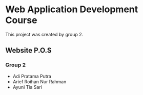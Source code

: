 # Web Application Development Course

This project was created by group 2.

## Website P.O.S
### Group 2 

<ul>
    <li>Adi Pratama Putra</li>
    <li>Arief Roihan Nur Rahman</li>
    <li>Ayuni Tia Sari</li>
</ul>